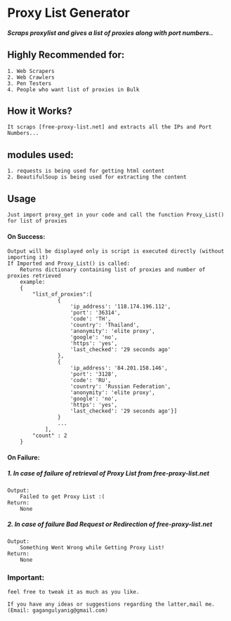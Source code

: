 # Proxy List Generator
##### Scraps proxylist and gives a list of proxies along with port numbers..

## Highly Recommended for:
    1. Web Scrapers
    2. Web Crawlers
    3. Pen Testers
    4. People who want list of proxies in Bulk

## How it Works?
	It scraps [free-proxy-list.net] and extracts all the IPs and Port Numbers...
	
## modules used:
	1. requests is being used for getting html content 
	2. BeautifulSoup is being used for extracting the content

## Usage
    Just import proxy_get in your code and call the function Proxy_List() for list of proxies

#### On Success:
    Output will be displayed only is script is executed directly (without importing it)
    If Imported and Proxy_List() is called:
        Returns dictionary containing list of proxies and number of proxies retrieved
        example:
        {
            "list_of_proxies":[
                    {
                        'ip_address': '118.174.196.112',
                        'port': '36314',
                        'code': 'TH',
                        'country': 'Thailand',
                        'anonymity': 'elite proxy',
                        'google': 'no',
                        'https': 'yes',
                        'last_checked': '29 seconds ago'
                    },
                    {
                        'ip_address': '84.201.158.146',
                        'port': '3128',
                        'code': 'RU',
                        'country': 'Russian Federation',
                        'anonymity': 'elite proxy',
                        'google': 'no',
                        'https': 'yes',
                        'last_checked': '29 seconds ago'}] 
                    }
                    ...
                ],
            "count" : 2
        }    
    
#### On Failure:
##### 1. In case of failure of retrieval of Proxy List from free-proxy-list.net
    Output:
        Failed to get Proxy List :(
    Return:
        None
##### 2. In case of failure Bad Request or Redirection of free-proxy-list.net
    Output:
        Something Went Wrong while Getting Proxy List!
    Return:
        None
### Important:

    feel free to tweak it as much as you like.
    
    If you have any ideas or suggestions regarding the latter,mail me.
    (Email: gagangulyanig@gmail.com)
